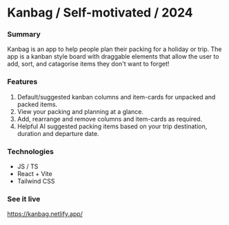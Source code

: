 # Kanbag / Self-motivated / 2024

### Summary

Kanbag is an app to help people plan their packing for a holiday or trip. The app is a kanban style board with draggable elements that allow the user to add, sort, and catagorise items they don't want to forget!

### Features

1. Default/suggested kanban columns and item-cards for unpacked and packed items.
2. View your packing and planning at a glance.
3. Add, rearrange and remove columns and item-cards as required.
4. Helpful AI suggested packing items based on your trip destination, duration and departure date.

### Technologies

- JS / TS
- React + Vite
- Tailwind CSS

### See it live
https://kanbag.netlify.app/
